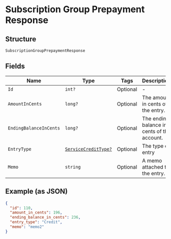 
# Subscription Group Prepayment Response

## Structure

`SubscriptionGroupPrepaymentResponse`

## Fields

| Name | Type | Tags | Description |
|  --- | --- | --- | --- |
| `Id` | `int?` | Optional | - |
| `AmountInCents` | `long?` | Optional | The amount in cents of the entry. |
| `EndingBalanceInCents` | `long?` | Optional | The ending balance in cents of the account. |
| `EntryType` | [`ServiceCreditType?`](../../doc/models/service-credit-type.md) | Optional | The type of entry |
| `Memo` | `string` | Optional | A memo attached to the entry. |

## Example (as JSON)

```json
{
  "id": 110,
  "amount_in_cents": 196,
  "ending_balance_in_cents": 236,
  "entry_type": "Credit",
  "memo": "memo2"
}
```

